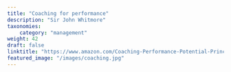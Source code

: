 ```yaml
---
title: "Coaching for performance"
description: "Sir John Whitmore"
taxonomies:
    category: "management"
weight: 42
draft: false
linktitle: "https://www.amazon.com/Coaching-Performance-Potential-Principles-Leadership-ebook/dp/B0047T7MQ0"
featured_image: "/images/coaching.jpg"
---
```


